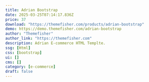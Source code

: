 ```yaml
---
title: Adrian Bootstrap
date: 2025-03-25T07:14:17.836Z
price: 37
download: "https://themefisher.com/products/adrian-bootstrap"
demo: https://demo.themefisher.com/adrian-bootstrap
author: "Themefisher"
author_link: "https://themefisher.com"
description: Adrian E-commerce HTML Templte.
ssg: [Html]
css: [bootstrap]
ui: []
cms: []
category: [e-commerce]
draft: false
---
```

